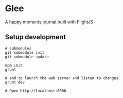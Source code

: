 # Glee
A happy moments journal built with FlightJS

## Setup development

    # submodules
    git submodule init
    git submodule update

    npm init
    grunt
    
    # and to launch the web server and listen to changes
    grunt dev

    # Open http://localhost:8000


